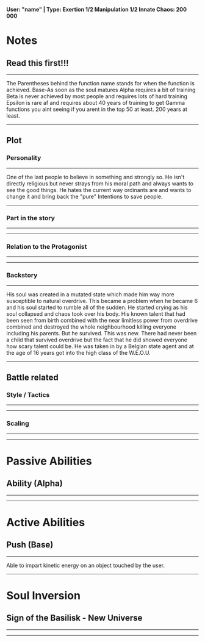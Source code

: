 
**User: "name"  | Type: Exertion 1/2 Manipulation 1/2
Innate Chaos:  200 000**

# Notes
## Read this first!!!
___
The Parentheses behind the function name stands for when the function is achieved.
Base-As soon as the soul matures
Alpha requires a bit of training 
Beta is never achieved by most people and requires lots of hard training
Epsilon is rare af and requires about 40 years of training to get
Gamma functions you aint seeing if you arent in the top 50 at least. 200 years at least.
___

## Plot
### Personality
___
One of the last people to believe in something and strongly so. He isn't directly religious but never strays from his moral path and always wants to see the good things.
He hates the current way ordinants are and wants to change it and bring back the "pure" Intentions to save people.
___
### Part in the story
___

___
### Relation to the Protagonist
___

___
### Backstory
___
His soul was created in a mutated state which made him way more susceptible to natural overdrive. This became a problem when he became 6 and his soul started to rumble all of the sudden. He started crying as his soul collapsed and chaos took over his body. His known talent that had been seen from birth combined with the near limitless power from overdrive combined and destroyed the whole neighbourhood killing everyone including his parents. But he survived. This was new. There had never been a child that survived overdrive but the fact that he did showed everyone how scary talent could be. He was taken in by a Belgian state agent and at the age of 16 years got into the high class of the W.E.O.U.
___

## Battle related

### Style / Tactics
___

___
### Scaling 
___

___


# Passive Abilities
## Ability (Alpha)
___

___


# Active Abilities
## Push (Base)
___
Able to impart kinetic energy on an object touched by the user.
___

# Soul Inversion
## Sign of the Basilisk - New Universe
___

___
